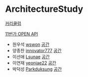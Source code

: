 # ArchitectureStudy
[커리큘럼](https://github.com/labstudydev/ArchitectureStudy/blob/master/curriculum.md)

[11번가 OPEN API](http://openapi.11st.co.kr/openapi/OpenApiServiceIntroduce.tmall?introduceType=PRODUCT)

- 원우석 [wswon](https://github.com/wswon)
[공간](https://github.com/StudyFork/GoogryAndroidArchitectureStudy/tree/master/wswon)
- 양종찬 [innovator777](https://github.com/innovator777)
[공간](https://github.com/StudyFork/GoogryAndroidArchitectureStudy/tree/master/innovator777)
- 이선애 [Lsunae](https://github.com/Lsunae)
[공간](https://github.com/StudyFork/GoogryAndroidArchitectureStudy/tree/master/Lsunae)
- 이연재 [yeonjae22](https://github.com/yeonjae22)
[공간](https://github.com/StudyFork/GoogryAndroidArchitectureStudy/tree/master/yeonjae22)
- 박덕성 [Parkduksung](https://github.com/Parkduksung)
[공간](https://github.com/StudyFork/GoogryAndroidArchitectureStudy/tree/master/Parkduksung)

